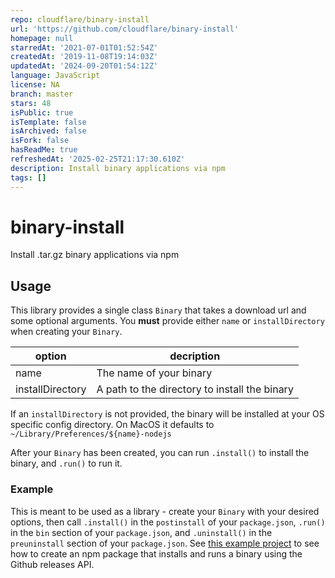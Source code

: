 ```yaml
---
repo: cloudflare/binary-install
url: 'https://github.com/cloudflare/binary-install'
homepage: null
starredAt: '2021-07-01T01:52:54Z'
createdAt: '2019-11-08T19:14:03Z'
updatedAt: '2024-09-20T01:54:12Z'
language: JavaScript
license: NA
branch: master
stars: 48
isPublic: true
isTemplate: false
isArchived: false
isFork: false
hasReadMe: true
refreshedAt: '2025-02-25T21:17:30.610Z'
description: Install binary applications via npm
tags: []
---
```


# binary-install

Install .tar.gz binary applications via npm

## Usage

This library provides a single class `Binary` that takes a download url and some optional arguments. You **must** provide either `name` or `installDirectory` when creating your `Binary`.

| option           | decription                                    |
| ---------------- | --------------------------------------------- |
| name             | The name of your binary                       |
| installDirectory | A path to the directory to install the binary |

If an `installDirectory` is not provided, the binary will be installed at your OS specific config directory. On MacOS it defaults to `~/Library/Preferences/${name}-nodejs`

After your `Binary` has been created, you can run `.install()` to install the binary, and `.run()` to run it.

### Example

This is meant to be used as a library - create your `Binary` with your desired options, then call `.install()` in the `postinstall` of your `package.json`, `.run()` in the `bin` section of your `package.json`, and `.uninstall()` in the `preuninstall` section of your `package.json`. See [this example project](/packages/binary-install-example) to see how to create an npm package that installs and runs a binary using the Github releases API.
